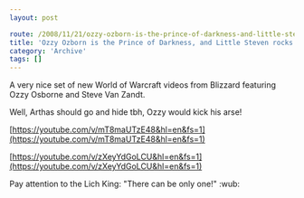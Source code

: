 ```yaml
---
layout: post

route: /2008/11/21/ozzy-ozborn-is-the-prince-of-darkness-and-little-steven-rocks
title: 'Ozzy Ozborn is the Prince of Darkness, and Little Steven rocks!'
category: 'Archive'
tags: []
---
```


A very nice set of new World of Warcraft videos from Blizzard featuring Ozzy
Osborne and Steve Van Zandt.

Well, Arthas should go and hide tbh, Ozzy would kick his arse!

[https://youtube.com/v/mT8maUTzE48&hl=en&fs=1](https://youtube.com/v/mT8maUTzE48&hl=en&fs=1)

[https://youtube.com/v/zXeyYdGoLCU&hl=en&fs=1](https://youtube.com/v/zXeyYdGoLCU&hl=en&fs=1)

Pay attention to the Lich King: "There can be only one!" :wub:
